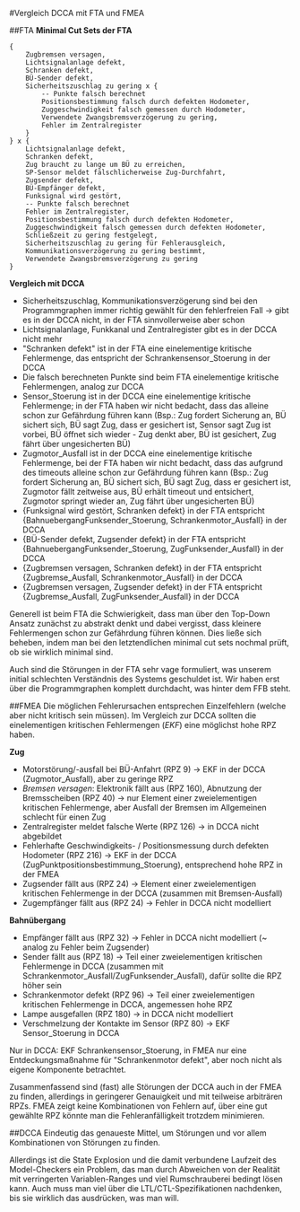 ﻿#Vergleich DCCA mit FTA und FMEA

##FTA
**Minimal Cut Sets der FTA**
```
{
	Zugbremsen versagen,  
	Lichtsignalanlage defekt, 
	Schranken defekt, 
	BÜ-Sender defekt, 
	Sicherheitszuschlag zu gering x {
		-- Punkte falsch berechnet
		Positionsbestimmung falsch durch defekten Hodometer, 
		Zuggeschwindigkeit falsch gemessen durch Hodometer, 
		Verwendete Zwangsbremsverzögerung zu gering, 
		Fehler im Zentralregister
	}
} x {
	Lichtsignalanlage defekt, 
	Schranken defekt, 
	Zug braucht zu lange um BÜ zu erreichen, 
	SP-Sensor meldet fälschlicherweise Zug-Durchfahrt, 
	Zugsender defekt, 
	BÜ-Empfänger defekt, 
	Funksignal wird gestört, 
	-- Punkte falsch berechnet
	Fehler im Zentralregister, 
	Positionsbestimmung falsch durch defekten Hodometer, 
	Zuggeschwindigkeit falsch gemessen durch defekten Hodometer, 
	Schließzeit zu gering festgelegt, 
	Sicherheitszuschlag zu gering für Fehlerausgleich, 
	Kommunikationsverzögerung zu gering bestimmt, 
	Verwendete Zwangsbremsverzögerung zu gering
}
```

**Vergleich mit DCCA**
* Sicherheitszuschlag, Kommunikationsverzögerung sind bei den Programmgraphen immer richtig gewählt für den fehlerfreien Fall -> gibt es in der DCCA nicht, in der FTA sinnvollerweise aber schon
* Lichtsignalanlage, Funkkanal und Zentralregister gibt es in der DCCA nicht mehr
* "Schranken defekt" ist in der FTA eine einelementige kritische Fehlermenge, das entspricht der Schrankensensor_Stoerung in der DCCA
* Die falsch berechneten Punkte sind beim FTA einelementige kritische Fehlermengen, analog zur DCCA
* Sensor_Stoerung ist in der DCCA eine einelementige kritische Fehlermenge; in der FTA haben wir nicht bedacht, dass das alleine schon zur Gefährdung führen kann 
	(Bsp.: 	Zug fordert Sicherung an, 
			BÜ sichert sich, 
			BÜ sagt Zug, dass er gesichert ist, 
			Sensor sagt Zug ist vorbei, 
			BÜ öffnet sich wieder - Zug denkt aber, BÜ ist gesichert, 
			Zug fährt über ungesicherten BÜ)
* Zugmotor_Ausfall ist in der DCCA eine einelementige kritische Fehlermenge, bei der FTA haben wir nicht bedacht, dass das  aufgrund des timeouts alleine schon zur Gefährdung führen kann
	(Bsp.: 	Zug fordert Sicherung an, 
			BÜ sichert sich, 
			BÜ sagt Zug, dass er gesichert ist, 
			Zugmotor fällt zeitweise aus, 
			BÜ erhält timeout und entsichert, 
			Zugmotor springt wieder an, 
			Zug fährt über ungesicherten BÜ)
* {Funksignal wird gestört, Schranken defekt} in der FTA entspricht {BahnuebergangFunksender_Stoerung, Schrankenmotor_Ausfall} in der DCCA
* {BÜ-Sender defekt, Zugsender defekt} in der FTA entspricht {BahnuebergangFunksender_Stoerung, ZugFunksender_Ausfall} in der DCCA
* {Zugbremsen versagen, Schranken defekt} in der FTA entspricht {Zugbremse_Ausfall, Schrankenmotor_Ausfall} in der DCCA
* {Zugbremsen versagen, Zugsender defekt} in der FTA entspricht {Zugbremse_Ausfall, ZugFunksender_Ausfall} in der DCCA

Generell ist beim FTA die Schwierigkeit, dass man über den Top-Down Ansatz zunächst zu abstrakt denkt und dabei vergisst, dass kleinere Fehlermengen schon zur Gefährdung führen können.
Dies ließe sich beheben, indem man bei den letztendlichen minimal cut sets nochmal prüft, ob sie wirklich minimal sind.

Auch sind die Störungen in der FTA sehr vage formuliert, was unserem initial schlechten Verständnis des Systems geschuldet ist. Wir haben erst über die Programmgraphen komplett durchdacht, was hinter dem FFB steht.

##FMEA
Die möglichen Fehlerursachen entsprechen Einzelfehlern (welche aber nicht kritisch sein müssen).
Im Vergleich zur DCCA sollten die einelementigen kritischen Fehlermengen (*EKF*) eine möglichst hohe RPZ haben.

**Zug**
* Motorstörung/-ausfall bei BÜ-Anfahrt (RPZ 9) -> EKF in der DCCA (Zugmotor_Ausfall), aber zu geringe RPZ
* *Bremsen versagen*: Elektronik fällt aus (RPZ 160), Abnutzung der Bremsscheiben (RPZ 40) -> nur Element einer zweielementigen kritischen Fehlermenge, aber Ausfall der Bremsen im Allgemeinen schlecht für einen Zug
* Zentralregister meldet falsche Werte (RPZ 126) -> in DCCA nicht abgebildet
* Fehlerhafte Geschwindigkeits- / Positionsmessung durch defekten Hodometer (RPZ 216) -> EKF in der DCCA (ZugPunktpositionsbestimmung_Stoerung), entsprechend hohe RPZ in der FMEA
* Zugsender fällt aus (RPZ 24) -> Element einer zweielementigen kritischen Fehlermenge in der DCCA (zusammen mit Bremsen-Ausfall)
* Zugempfänger fällt aus (RPZ 24) -> Fehler in DCCA nicht modelliert

**Bahnübergang**
* Empfänger fällt aus (RPZ 32) -> Fehler in DCCA nicht modelliert (~ analog zu Fehler beim Zugsender)
* Sender fällt aus (RPZ 18) -> Teil einer zweielementigen kritischen Fehlermenge in DCCA (zusammen mit Schrankenmotor_Ausfall/ZugFunksender_Ausfall), dafür sollte die RPZ höher sein
* Schrankenmotor defekt (RPZ 96) -> Teil einer zweielementigen kritischen Fehlermenge in DCCA, angemessen hohe RPZ
* Lampe ausgefallen (RPZ 180) -> in DCCA nicht modelliert
* Verschmelzung der Kontakte im Sensor (RPZ 80) -> EKF Sensor_Stoerung in DCCA

Nur in DCCA: EKF Schrankensensor_Stoerung, in FMEA nur eine Entdeckungsmaßnahme für "Schrankenmotor defekt", aber noch nicht als eigene Komponente betrachtet.

Zusammenfassend sind (fast) alle Störungen der DCCA auch in der FMEA zu finden, allerdings in geringerer Genauigkeit und mit teilweise arbiträren RPZs.
FMEA zeigt keine Kombinationen von Fehlern auf, über eine gut gewählte RPZ könnte man die Fehleranfälligkeit trotzdem minimieren.


##DCCA
Eindeutig das genaueste Mittel, um Störungen und vor allem Kombinationen von Störungen zu finden.

Allerdings ist die State Explosion und die damit verbundene Laufzeit des Model-Checkers ein Problem, das man durch Abweichen von der Realität mit verringerten Variablen-Ranges und viel Rumschrauberei bedingt lösen kann.
Auch muss man viel über die LTL/CTL-Spezifikationen nachdenken, bis sie wirklich das ausdrücken, was man will.
